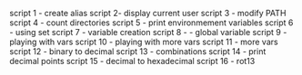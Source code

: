 script 1 - create alias
script 2- display current user
script 3 - modify PATH
script 4 - count directories
script 5 - print environmement variables
script 6 - using set
script 7 - variable creation
script 8 - - global variable
script 9 -  playing with vars
script 10 - playing with more vars
script 11 - more vars
script 12 -  binary to decimal
script 13 - combinations
script 14 - print decimal points
script 15 - decimal to hexadecimal
script 16 - rot13
